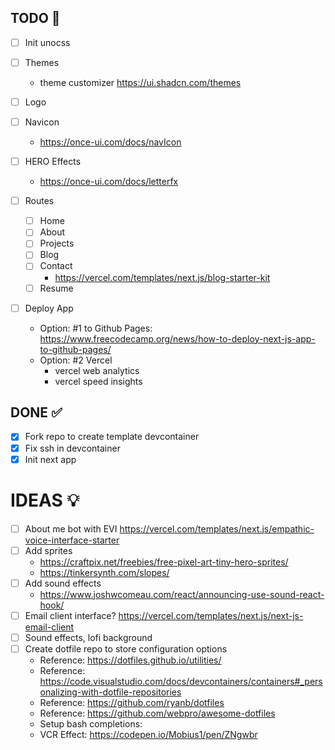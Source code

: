 ## TODO 🔲

- [ ] Init unocss
- [ ] Themes
  - theme customizer https://ui.shadcn.com/themes
- [ ] Logo
- [ ] Navicon
  - https://once-ui.com/docs/navIcon
- [ ] HERO Effects
  - https://once-ui.com/docs/letterfx

- [ ] Routes
  - [ ] Home
  - [ ] About
  - [ ] Projects
  - [ ] Blog
  - [ ] Contact
    - https://vercel.com/templates/next.js/blog-starter-kit
  - [ ] Resume
- [ ] Deploy App 
  - Option: #1 to Github Pages: https://www.freecodecamp.org/news/how-to-deploy-next-js-app-to-github-pages/
  - Option: #2 Vercel
    - vercel web analytics
    - vercel speed insights

## DONE ✅

- [x] Fork repo to create template devcontainer
- [x] Fix ssh in devcontainer
- [x] Init next app

# IDEAS 💡

- [ ] About me bot with EVI
      https://vercel.com/templates/next.js/empathic-voice-interface-starter
- [ ] Add sprites
  - https://craftpix.net/freebies/free-pixel-art-tiny-hero-sprites/
  - https://tinkersynth.com/slopes/
- [ ] Add sound effects
  - https://www.joshwcomeau.com/react/announcing-use-sound-react-hook/
- [ ] Email client interface?
      https://vercel.com/templates/next.js/next-js-email-client
- [ ] Sound effects, lofi background
- [ ] Create dotfile repo to store configuration options
  - Reference: https://dotfiles.github.io/utilities/
  - Reference:
    https://code.visualstudio.com/docs/devcontainers/containers#_personalizing-with-dotfile-repositories
  - Reference: https://github.com/ryanb/dotfiles
  - Reference: https://github.com/webpro/awesome-dotfiles
  - Setup bash completions:
  - VCR Effect: https://codepen.io/Mobius1/pen/ZNgwbr